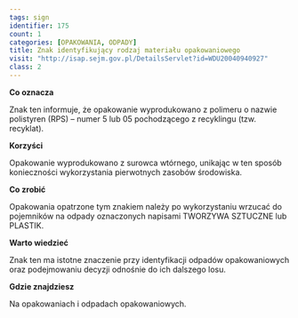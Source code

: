 ```yaml
---
tags: sign
identifier: 175
count: 1
categories: [OPAKOWANIA, ODPADY]
title: Znak identyfikujący rodzaj materiału opakowaniowego
visit: "http://isap.sejm.gov.pl/DetailsServlet?id=WDU20040940927"
class: 2
---
```

**Co oznacza**

Znak ten informuje, że opakowanie wyprodukowano z polimeru o nazwie polistyren (RPS) – numer 5 lub 05 pochodzącego z recyklingu (tzw. recyklat).

**Korzyści**

Opakowanie wyprodukowano z surowca wtórnego, unikając w ten sposób konieczności wykorzystania pierwotnych zasobów środowiska.

**Co zrobić**

Opakowania opatrzone tym znakiem należy po wykorzystaniu wrzucać do pojemników na odpady oznaczonych napisami TWORZYWA SZTUCZNE lub PLASTIK.

**Warto wiedzieć**

Znak ten ma istotne znaczenie przy identyfikacji odpadów opakowaniowych oraz podejmowaniu decyzji odnośnie do ich dalszego losu.

**Gdzie znajdziesz**

Na opakowaniach i odpadach opakowaniowych.
